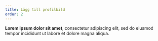 ```yaml
---
title: Lägg till profilbild
order: 2
---
```


**Lorem ipsum dolor sit amet**, consectetur adipiscing elit, sed do eiusmod tempor incididunt ut labore et dolore magna aliqua.